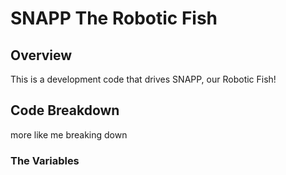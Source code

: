 # SNAPP The Robotic Fish

## Overview

This is a development code that drives SNAPP, our Robotic Fish!

## Code Breakdown

more like me breaking down

### The Variables